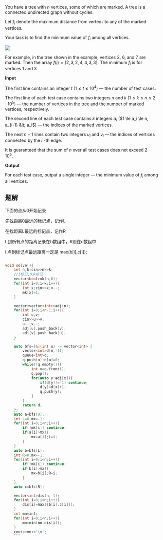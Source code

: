 You have a tree with $n$ vertices, some of which are marked. A tree is a connected undirected graph without cycles.

Let $f_i$ denote the maximum distance from vertex $i$ to any of the marked vertices.

Your task is to find the minimum value of $f_i$ among all vertices.

![](https://espresso.codeforces.com/274c072df56daa8245be057f40c9af87463bd559.png)

For example, in the tree shown in the example, vertices $2$, $6$, and $7$ are marked. Then the array $f(i) = [2, 3, 2, 4, 4, 3, 3]$. The minimum $f_i$ is for vertices $1$ and $3$.

**Input**

The first line contains an integer $t$ ($1 \le t \le 10^4$) — the number of test cases.

The first line of each test case contains two integers $n$ and $k$ ($1 \le k \le n \le 2 \cdot 10^5$) — the number of vertices in the tree and the number of marked vertices, respectively.

The second line of each test case contains $k$ integers $a_i$ ($1 \le a_i \le n, a_{i-1} &lt; a_i$) — the indices of the marked vertices.

The next $n - 1$ lines contain two integers $u_i$ and $v_i$ — the indices of vertices connected by the $i$ \-th edge.

It is guaranteed that the sum of $n$ over all test cases does not exceed $2 \cdot 10^5$.


**Output**

For each test case, output a single integer — the minimum value of $f_i$ among all vertices.

## 题解
下面的点从0开始记录

先找距离0最远的标记点，记作L

在找距离L最远的标记点，记作R

L到所有点的距离记录在b数组中，R则在c数组中

i 点到标记点最远距离一定是 max(b[i],c[i]);

```cpp

void solve(){
    int n,k;cin>>n>>k;
    //1标记,0未标记 
    vector<bool>mk(n,0);
    for(int i=0;i<k;i++){
        int x;cin>>x;x--;
        mk[x]=1;
    }  

    vector<vector<int>>adj(n);
    for(int i=0;i<n-1;i++){
        int u,v;
        cin>>u>>v;
        u--,v--;
        adj[u].push_back(v);
        adj[v].push_back(u);
    }

    auto bfs=[&](int u) -> vector<int> {
        vector<int>d(n,-1);
        queue<int>q;
        q.push(u);d[u]=0;
        while(!q.empty()){
            int x=q.front();
            q.pop();
            for(auto y:adj[x]){
                if(d[y]!=-1) continue;
                d[y]=d[x]+1;
                q.push(y);
            }
        }
        return d;
    };
    auto a=bfs(0);
    int L=0,mx=-1;
    for(int i=0;i<n;i++){
        if(!mk[i]) continue;
        if(a[i]>mx){
            mx=a[i];L=i;
        }
    }
    auto b=bfs(L);
    int R=0;mx=-1;
    for(int i=0;i<n;i++){
        if(!mk[i]) continue;
        if(b[i]>mx){
            mx=b[i];R=i;
        }
    }
    auto c=bfs(R);

    vector<int>dis(n,-1);
    for(int i=0;i<n;i++){
        dis[i]=max({b[i],c[i]});
    }
    int mn=inf;
    for(int i=0;i<n;i++){
        mn=min(mn,dis[i]);
    }
    cout<<mn<<'\n';
    ```



